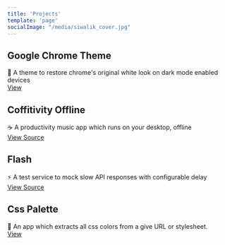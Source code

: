 ```yaml
---
title: 'Projects'
template: 'page'
socialImage: "/media/siwalik_cover.jpg"
---
```


<div class="project-container">

  <h2 class="project-title">Google Chrome Theme</h2>
  <span>🌈 A theme to restore chrome's original white look on dark mode enabled devices</span>
  <div>
    <a class="button" href="https://chrome.google.com/webstore/detail/chrome-original-white-the/enhonnecbfooacmkfjcfeegecnhjnkmm" target="_blank" rel="noopener noreferrer">
      View
    </a>
  </div>

  <h2 class="project-title">Coffitivity Offline</h2>
  <span>☕️ A productivity music app which runs on your desktop, offline</span>
  <div>
    <a class="button" href="https://coffitivity-offline.siwalik.in/" target="_blank" rel="noopener noreferrer">
      View
    </a>
    <a class="button" href="https://github.com/siwalikm/coffitivity-offline/" target="_blank" rel="noopener noreferrer">
      Source
    </a>
  </div>

  <h2 class="project-title">Flash</h2>
  <span>⚡️ A test service to mock slow API responses with configurable delay</span>
  <div>
    <a class="button" href="https://flash.siwalik.in/" target="_blank" rel="noopener noreferrer">
      View
    </a>
    <a class="button" href="https://github.com/siwalikm/FLASH/" target="_blank" rel="noopener noreferrer">
      Source
    </a>
  </div>

  <h2 class="project-title">Css Palette</h2>
  <span>🎨 An app which extracts all css colors from a give URL or stylesheet.</span>
  <div>
    <a class="button" href="https://csspalette.siwalik.in/" target="_blank" rel="noopener noreferrer">
      View
    </a>
  </div>


</div>
